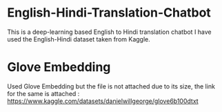 # English-Hindi-Translation-Chatbot
This is a deep-learning based English to Hindi translation chatbot 
I have used the English-Hindi dataset taken from Kaggle.
# Glove Embedding
Used Glove Embedding but the file is not attached due to its size, the link for the same is attached : https://www.kaggle.com/datasets/danielwillgeorge/glove6b100dtxt
